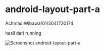 # android-layout-part-a

Achmad Wibawa/01/2041720174

hasil dari running 

![Screenshot android-layout-part-a](images/gambar.jpg)
